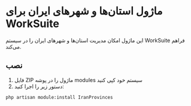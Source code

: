 # ماژول استان‌ها و شهرهای ایران برای WorkSuite

این ماژول امکان مدیریت استان‌ها و شهرهای ایران را در سیستم WorkSuite فراهم می‌کند.

## نصب

1. فایل ZIP ماژول را در پوشه modules سیستم خود کپی کنید
2. دستور زیر را اجرا کنید:
```bash
php artisan module:install IranProvinces